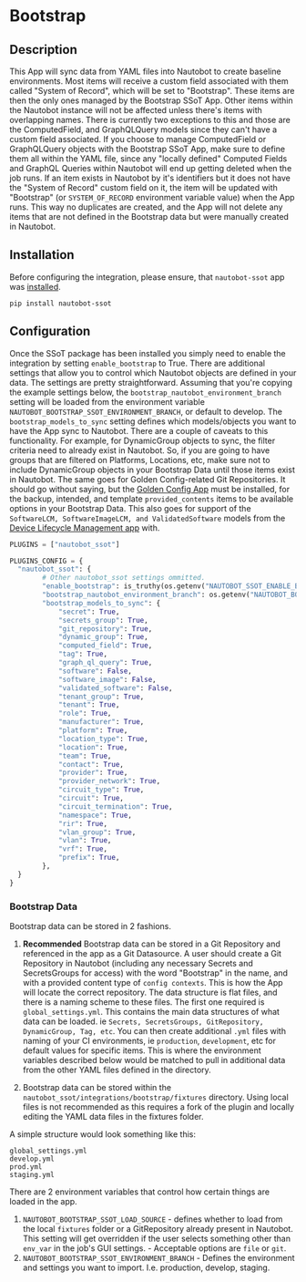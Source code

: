 # Bootstrap

## Description

This App will sync data from YAML files into Nautobot to create baseline environments. Most items will receive a custom field associated with them called "System of Record", which will be set to "Bootstrap". These items are then the only ones managed by the Bootstrap SSoT App. Other items within the Nautobot instance will not be affected unless there's items with overlapping names. There is currently two exceptions to this and those are the ComputedField, and GraphQLQuery models since they can't have a custom field associated. If you choose to manage ComputedField or GraphQLQuery objects with the Bootstrap SSoT App, make sure to define them all within the YAML file, since any "locally defined" Computed Fields and GraphQL Queries within Nautobot will end up getting deleted when the job runs. If an item exists in Nautobot by it's identifiers but it does not have the "System of Record" custom field on it, the item will be updated with "Bootstrap" (or `SYSTEM_OF_RECORD` environment variable value) when the App runs. This way no duplicates are created, and the App will not delete any items that are not defined in the Bootstrap data but were manually created in Nautobot.

## Installation

Before configuring the integration, please ensure, that `nautobot-ssot` app was [installed](../install.md#install-guide).

```shell
pip install nautobot-ssot
```

## Configuration

Once the SSoT package has been installed you simply need to enable the integration by setting `enable_bootstrap` to True. There are additional settings that allow you to control which Nautobot objects are defined in your data. The settings are pretty straightforward. Assuming that you're copying the example settings below, the `bootstrap_nautobot_environment_branch` setting will be loaded from the environment variable `NAUTOBOT_BOOTSTRAP_SSOT_ENVIRONMENT_BRANCH`, or default to develop. The `bootstrap_models_to_sync` setting defines which models/objects you want to have the App sync to Nautobot. There are a couple of caveats to this functionality. For example, for DynamicGroup objects to sync, the filter criteria need to already exist in Nautobot. So, if you are going to have groups that are filtered on Platforms, Locations, etc, make sure not to include DynamicGroup objects in your Bootstrap Data until those items exist in Nautobot. The same goes for Golden Config-related Git Repositories. It should go without saying, but the [Golden Config App](https://github.com/nautobot/nautobot-app-golden-config) must be installed, for the backup, intended, and template `provided_contents` items to be available options in your Bootstrap Data. This also goes for support of the `SoftwareLCM, SoftwareImageLCM, and ValidatedSoftware` models from the [Device Lifecycle Management app](https://github.com/nautobot/nautobot-app-device-lifecycle-mgmt) with.

```python
PLUGINS = ["nautobot_ssot"]

PLUGINS_CONFIG = {
  "nautobot_ssot": {
        # Other nautobot_ssot settings ommitted.
        "enable_bootstrap": is_truthy(os.getenv("NAUTOBOT_SSOT_ENABLE_BOOTSTRAP", "true")),
        "bootstrap_nautobot_environment_branch": os.getenv("NAUTOBOT_BOOTSTRAP_SSOT_ENVIRONMENT_BRANCH", "develop"),
        "bootstrap_models_to_sync": {
            "secret": True,
            "secrets_group": True,
            "git_repository": True,
            "dynamic_group": True,
            "computed_field": True,
            "tag": True,
            "graph_ql_query": True,
            "software": False,
            "software_image": False,
            "validated_software": False,
            "tenant_group": True,
            "tenant": True,
            "role": True,
            "manufacturer": True,
            "platform": True,
            "location_type": True,
            "location": True,
            "team": True,
            "contact": True,
            "provider": True,
            "provider_network": True,
            "circuit_type": True,
            "circuit": True,
            "circuit_termination": True,
            "namespace": True,
            "rir": True,
            "vlan_group": True,
            "vlan": True,
            "vrf": True,
            "prefix": True,
        },
  }
}
```

### Bootstrap Data

Bootstrap data can be stored in 2 fashions.

1. __Recommended__ Bootstrap data can be stored in a Git Repository and referenced in the app as a Git Datasource. A user should create a Git Repository in Nautobot (including any necessary Secrets and SecretsGroups for access) with the word "Bootstrap" in the name, and with a provided content type of `config contexts`. This is how the App will locate the correct repository. The data structure is flat files, and there is a naming scheme to these files. The first one required is `global_settings.yml`. This contains the main data structures of what data can be loaded. ie `Secrets, SecretsGroups, GitRepository, DynamicGroup, Tag, etc`. You can then create additional `.yml` files with naming of your CI environments, ie `production`, `development`, etc for default values for specific items. This is where the environment variables described below would be matched to pull in additional data from the other YAML files defined in the directory.

2. Bootstrap data can be stored within the `nautobot_ssot/integrations/bootstrap/fixtures` directory. Using local files is not recommended as this requires a fork of the plugin and locally editing the YAML data files in the fixtures folder.

A simple structure would look something like this:

```text
global_settings.yml
develop.yml
prod.yml
staging.yml
```

There are 2 environment variables that control how certain things are loaded in the app.

  1. `NAUTOBOT_BOOTSTRAP_SSOT_LOAD_SOURCE` - defines whether to load from the local `fixtures` folder or a GitRepository already present in Nautobot. This setting will get overridden if the user selects something other than `env_var` in the job's GUI settings.
    - Acceptable options are `file` or `git`.
  2. `NAUTOBOT_BOOTSTRAP_SSOT_ENVIRONMENT_BRANCH` - Defines the environment and settings you want to import. I.e. production, develop, staging.
